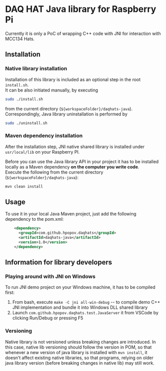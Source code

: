 # DAQ HAT Java library for Raspberry Pi

Currently it is only a PoC of wrapping C++ code with JNI for interaction with MCC134 Hats.

## Installation

### Native library installation

Installation of this library is included as an optional step in the root `install.sh`.  
It can be also initiated manually, by executing

```bash
sudo ./install.sh
```

from the current directory (`${workspaceFolder}/daqhats-java`).  
Correspondingly, Java library uninstallation is performed by

```bash
sudo ./uninstall.sh
```

### Maven dependency installation

After the installation step, JNI native shared library is installed under `usr/local/lib` on your Raspberry PI.  

Before you can use the Java library API in your project it has to be installed locally as a Maven dependency **on the computer you write code**.  
Execute the following from the current directory (`${workspaceFolder}/daqhats-java`):  

```bash
mvn clean install
```

## Usage

To use it in your local Java Maven project, just add the following dependency to the pom.xml:

```xml
    <dependency>
      <groupId>com.github.hpopov.daqhats</groupId>
      <artifactId>daqhats-java</artifactId>
      <version>1.0</version>
    </dependency>
```

## Information for library developers

### Playing around with JNI on Windows

To run JNI demo project on your Windows machine, it has to be compiled first:

1. From bash, execute `make -C jni all-win-debug` -- to compile demo C++ JNI implementation and bundle it into Windows DLL shared library
2. Launch `com.github.hpopov.daqhats.test.JavaServer` it from VSCode by clicking Run/Debug or pressing F5

### Versioning

Native library is not versioned unless breaking changes are introduced. In this case, native lib versioning should follow the version in POM, so that whenever a new version of java library is installed with `mvn install`, it doesn't affect existing native libraries, so that programs, relying on older java library version (before breaking changes in native lib) may still work.
